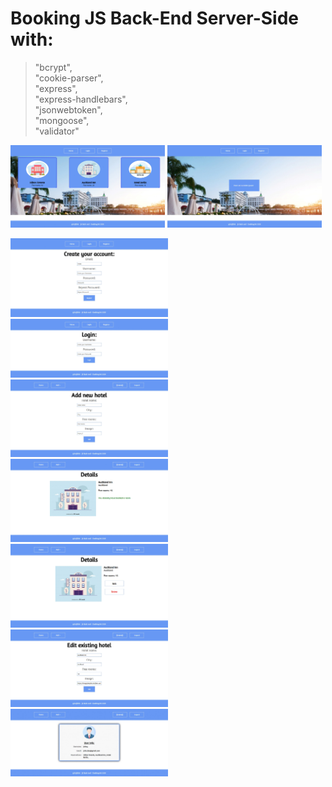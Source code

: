 
# Booking JS Back-End Server-Side with:
>"bcrypt",\
>"cookie-parser",\
>"express",\
>"express-handlebars",\
>"jsonwebtoken",\
>"mongoose",\
>"validator"

<p><img src="https://github.com/adriqnn/JS-Backend-Projects/blob/main/Booking/x-booking-pictures/1.jpg" width="49%" height="49%"> <img src="https://github.com/adriqnn/JS-Backend-Projects/blob/main/Booking/x-booking-pictures/2.jpg" width="49%" height="49%"></p>
<img src="https://github.com/adriqnn/JS-Backend-Projects/blob/main/Booking/x-booking-pictures/3.jpg" width="50%" height="50%">
<img src="https://github.com/adriqnn/JS-Backend-Projects/blob/main/Booking/x-booking-pictures/4.jpg" width="50%" height="50%">
<img src="https://github.com/adriqnn/JS-Backend-Projects/blob/main/Booking/x-booking-pictures/5.jpg" width="50%" height="50%">
<img src="https://github.com/adriqnn/JS-Backend-Projects/blob/main/Booking/x-booking-pictures/6.jpg" width="50%" height="50%">
<img src="https://github.com/adriqnn/JS-Backend-Projects/blob/main/Booking/x-booking-pictures/7.jpg" width="50%" height="50%">
<img src="https://github.com/adriqnn/JS-Backend-Projects/blob/main/Booking/x-booking-pictures/8.jpg" width="50%" height="50%">
<img src="https://github.com/adriqnn/JS-Backend-Projects/blob/main/Booking/x-booking-pictures/9.jpg" width="50%" height="50%">
